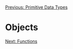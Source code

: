 [Previous: Primitive Data Types](../Lesson-04-Primitive-Data-Types/README.md)

# Objects

[Next: Functions](../Lesson-06-Functions/README.md)